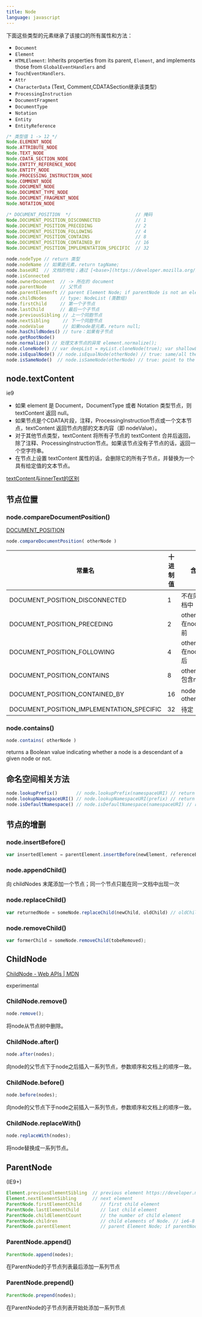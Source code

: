 ```yaml
---
title: Node
language: javascript
---
```


下面这些类型的元素继承了该接口的所有属性和方法：

* `Document`
* `Element`
* `HTMLElement`: Inherits properties from its parent, `Element`, and implements those from `GlobalEventHandlers` and
* `TouchEventHandlers`.
* `Attr`
* `CharacterData` (Text, Comment,CDATASection继承该类型)
* `ProcessingInstruction`
* `DocumentFragment`
* `DocumentType`
* `Notation`
* `Entity`
* `EntityReference`

```javascript
/* 类型值 1 -> 12 */
Node.ELEMENT_NODE
Node.ATTRIBUTE_NODE
Node.TEXT_NODE
Node.CDATA_SECTION_NODE
Node.ENTITY_REFERENCE_NODE
Node.ENTITY_NODE
Node.PROCESSING_INSTRUCTION_NODE
Node.COMMENT_NODE
Node.DOCUMENT_NODE
Node.DOCUMENT_TYPE_NODE
Node.DOCUMENT_FRAGMENT_NODE
Node.NOTATION_NODE

/* DOCUMENT_POSITION  */                        // 掩码
Node.DOCUMENT_POSITION_DISCONNECTED             // 1
Node.DOCUMENT_POSITION_PRECEDING                // 2
Node.DOCUMENT_POSITION_FOLLOWING                // 4
Node.DOCUMENT_POSITION_CONTAINS                 // 8
Node.DOCUMENT_POSITION_CONTAINED_BY             // 16
Node.DOCUMENT_POSITION_IMPLEMENTATION_SPECIFIC  // 32
```

```javascript
node.nodeType // return 类型
node.nodeName // 如果是元素，return tagName;
node.baseURI  // 文档的地址；通过 [<base>](https://developer.mozilla.org/zh-CN/docs/Web/HTML/Element/base) 修改
node.isConnected
node.ownerDocument  // -> 所在的 document
node.parentNode     // 父节点
node.parentElemenft // parent Element Node; if parentNode is not an element, return null
node.childNodes     // type: NodeList (类数组)
node.firstChild     // 第一个子节点
node.lastChild      // 最后一个子节点
node.previousSibling // 上一个同胞节点
node.nextSibling     // 下一个同胞节点
node.nodeValue       // 如果node是元素，return null;
node.hasChildNodes() // ture：如果有子节点
node.getRootNode()
node.normalize() // 处理文本节点的异常 element.normalize();
node.cloneNode() // var deepList = myList.cloneNode(true); var shallowList = myList.cloneNode(false);
node.isEqualNode() // node.isEqualNode(otherNode) // true: same/all the value equal
node.isSameNode()  // node.isSameNode(otherNode) // true: point to the same node
```

## node.textContent

ie9

* 如果 element 是 Document，DocumentType 或者 Notation 类型节点，则 textContent 返回 null。
* 如果节点是个CDATA片段，注释，ProcessingInstruction节点或一个文本节点，textContent 返回节点内部的文本内容（即 nodeValue）。
* 对于其他节点类型，textContent 将所有子节点的 textContent 合并后返回，除了注释、ProcessingInstruction节点。如果该节点没有子节点的话，返回一个空字符串。
* 在节点上设置 textContent 属性的话，会删除它的所有子节点，并替换为一个具有给定值的文本节点。

[textContent与innerText的区别](https://developer.mozilla.org/zh-CN/docs/Web/API/Node/textContent#与innerText的区别)

## 节点位置

### node.compareDocumentPosition()

[DOCUMENT_POSITION](https://developer.mozilla.org/zh-CN/docs/Web/API/Node/compareDocumentPosition)

```javascript
node.compareDocumentPosition( otherNode )
```

|常量名           	                       |十进制值  |   含义                |
|-----------------------------------------|----------|-----------------------|
|DOCUMENT_POSITION_DISCONNECTED	          |    1 	 |   不在同一文档中      |
|DOCUMENT_POSITION_PRECEDING              |    2     |   otherNode在node之前 |
|DOCUMENT_POSITION_FOLLOWING	          |    4	 |   otherNode在node之后 |
|DOCUMENT_POSITION_CONTAINS	              |    8	 |   otherNode包含node   |
|DOCUMENT_POSITION_CONTAINED_BY	          |    16    |   node包含 otherNode  |
|DOCUMENT_POSITION_IMPLEMENTATION_SPECIFIC|	   32    |  待定                 |


### node.contains()

```javascript
node.contains( otherNode )
```

returns a Boolean value indicating whether a node is a descendant of a given node or not.

## 命名空间相关方法

```javascript
node.lookupPrefix()       // node.lookupPrefix(namespaceURI) // return namespaceURI's prefix
node.lookupNamespaceURI() // node.lookupNamespaceURI(prefix) // return prefix's namespaceURI
node.isDefaultNamespace() // node.isDefaultNamespace(namespaceURI) // return true if specified namespaceURI is namespace of node
```

## 节点的增删

### node.insertBefore()

```javascript
var insertedElement = parentElement.insertBefore(newElement, referenceElement);
```


### node.appendChild()

向 childNodes 末尾添加一个节点；同一个节点只能在同一文档中出现一次

### node.replaceChild()

```javascript
var returnedNode = someNode.replaceChild(newChild, oldChild) // oldChild = returnedNode
```

### node.removeChild()

```javascript
var formerChild = someNode.removeChild(tobeRemoved);
```

## ChildNode

[ChildNode - Web APIs \| MDN](https://developer.mozilla.org/en-US/docs/Web/API/ChildNode)

experimental

### ChildNode.remove()

```javascript
node.remove();
```

将node从节点树中删除。

### ChildNode.after()

```javascript
node.after(nodes);
```

向node的父节点下于node之后插入一系列节点，参数顺序和文档上的顺序一致。

### ChildNode.before()

```javascript
node.before(nodes);
```

向node的父节点下于node之前插入一系列节点，参数顺序和文档上的顺序一致。

### ChildNode.replaceWith()

```javascript
node.replaceWith(nodes);
```

将node替换成一系列节点。

## ParentNode

(IE9+)

```javascript
Element.previousElementSibling  // previous element https://developer.mozilla.org/zh-CN/docs/Web/API/NonDocumentTypeChildNode
Element.nextElementSibling      // next element
ParentNode.firstElementChild       // first child element
ParentNode.lastElementChild        // last child element
ParentNode.childElementCount       // the number of child element
ParentNode.children                // child elements of Node. // ie6-8 erroneously includes Comment nodes
ParentNode.parentElement           // parent Element Node; if parentNode is not an element, return null
```

### ParentNode.append()

```javascript
ParentNode.append(nodes);
```

在ParentNode的子节点列表最后添加一系列节点

### ParentNode.prepend()

```javascript
ParentNode.prepend(nodes);
```

在ParentNode的子节点列表开始处添加一系列节点
